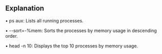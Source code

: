 ## Explanation

• ps aux: Lists all running processes.

• --sort=-%mem: Sorts the processes by memory usage in descending order.

• head -n 10: Displays the top 10 processes by memory usage.
